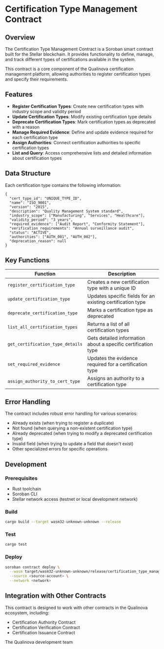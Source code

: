 # Certification Type Management Contract

## Overview

The Certification Type Management Contract is a Soroban smart contract built for the Stellar blockchain. It provides functionality to define, manage, and track different types of certifications available in the system.

This contract is a core component of the Qualinova certification management platform, allowing authorities to register certification types and specify their requirements.

## Features

- **Register Certification Types**: Create new certification types with industry scope and validity period
- **Update Certification Types**: Modify existing certification type details
- **Deprecate Certification Types**: Mark certification types as deprecated with a reason
- **Manage Required Evidence**: Define and update evidence required for each certification type
- **Assign Authorities**: Connect certification authorities to specific certification types
- **List and Query**: Access comprehensive lists and detailed information about certification types

## Data Structure

Each certification type contains the following information:

```
{
  "cert_type_id": "UNIQUE_TYPE_ID",
  "name": "ISO_9001",
  "version": "2015",
  "description": "Quality Management System standard",
  "industry_scope": ["Manufacturing", "Services", "Healthcare"],
  "validity_period": "3 years",
  "required_evidence": ["Audit Report", "Conformity Statement"],
  "verification_requirements": "Annual surveillance audit",
  "status": "ACTIVE",
  "authorities": ["AUTH_001", "AUTH_002"],
  "deprecation_reason": null
}
```

## Key Functions

| Function                         | Description                                                   |
| -------------------------------- | ------------------------------------------------------------- |
| `register_certification_type`    | Creates a new certification type with a unique ID             |
| `update_certification_type`      | Updates specific fields for an existing certification type    |
| `deprecate_certification_type`   | Marks a certification type as deprecated                      |
| `list_all_certification_types`   | Returns a list of all certification types                     |
| `get_certification_type_details` | Gets detailed information about a specific certification type |
| `set_required_evidence`          | Updates the evidence required for a certification type        |
| `assign_authority_to_cert_type`  | Assigns an authority to a certification type                  |

## Error Handling

The contract includes robust error handling for various scenarios:

- Already exists (when trying to register a duplicate)
- Not found (when querying a non-existent certification type)
- Already deprecated (when trying to modify a deprecated certification type)
- Invalid field (when trying to update a field that doesn't exist)
- Other specialized errors for specific operations

## Development

### Prerequisites

- Rust toolchain
- Soroban CLI
- Stellar network access (testnet or local development network)

### Build

```bash
cargo build --target wasm32-unknown-unknown --release
```

### Test

```bash
cargo test
```

### Deploy

```bash
soroban contract deploy \
  --wasm target/wasm32-unknown-unknown/release/certification_type_management.wasm \
  --source <source-account> \
  --network <network>
```

## Integration with Other Contracts

This contract is designed to work with other contracts in the Qualinova ecosystem, including:

- Certification Authority Contract
- Certification Verification Contract
- Certification Issuance Contract

The Qualinova development team

